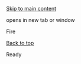 [Skip to main content](https://www.pittsburghpa.gov/Resident-Services/A-Z-Frequently-Visited/Fire#main-content)

opens in new tab or window

Fire

[Back to top](https://www.pittsburghpa.gov/Resident-Services/A-Z-Frequently-Visited/Fire#body-top)

Ready
